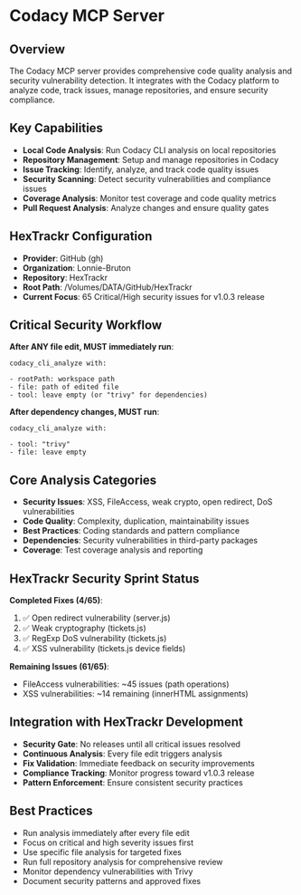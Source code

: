 # Codacy MCP Server

## Overview

The Codacy MCP server provides comprehensive code quality analysis and security vulnerability detection. It integrates with the Codacy platform to analyze code, track issues, manage repositories, and ensure security compliance.

## Key Capabilities

- **Local Code Analysis**: Run Codacy CLI analysis on local repositories
- **Repository Management**: Setup and manage repositories in Codacy
- **Issue Tracking**: Identify, analyze, and track code quality issues
- **Security Scanning**: Detect security vulnerabilities and compliance issues
- **Coverage Analysis**: Monitor test coverage and code quality metrics
- **Pull Request Analysis**: Analyze changes and ensure quality gates

## HexTrackr Configuration

- **Provider**: GitHub (gh)
- **Organization**: Lonnie-Bruton  
- **Repository**: HexTrackr
- **Root Path**: /Volumes/DATA/GitHub/HexTrackr
- **Current Focus**: 65 Critical/High security issues for v1.0.3 release

## Critical Security Workflow

**After ANY file edit, MUST immediately run**:

```
codacy_cli_analyze with:

- rootPath: workspace path
- file: path of edited file  
- tool: leave empty (or "trivy" for dependencies)

```

**After dependency changes, MUST run**:

```
codacy_cli_analyze with:

- tool: "trivy" 
- file: leave empty

```

## Core Analysis Categories

- **Security Issues**: XSS, FileAccess, weak crypto, open redirect, DoS vulnerabilities
- **Code Quality**: Complexity, duplication, maintainability issues
- **Best Practices**: Coding standards and pattern compliance
- **Dependencies**: Security vulnerabilities in third-party packages
- **Coverage**: Test coverage analysis and reporting

## HexTrackr Security Sprint Status

**Completed Fixes (4/65)**:

1. ✅ Open redirect vulnerability (server.js)
2. ✅ Weak cryptography (tickets.js)  
3. ✅ RegExp DoS vulnerability (tickets.js)
4. ✅ XSS vulnerability (tickets.js device fields)

**Remaining Issues (61/65)**:

- FileAccess vulnerabilities: ~45 issues (path operations)
- XSS vulnerabilities: ~14 remaining (innerHTML assignments)

## Integration with HexTrackr Development

- **Security Gate**: No releases until all critical issues resolved
- **Continuous Analysis**: Every file edit triggers analysis
- **Fix Validation**: Immediate feedback on security improvements
- **Compliance Tracking**: Monitor progress toward v1.0.3 release
- **Pattern Enforcement**: Ensure consistent security practices

## Best Practices

- Run analysis immediately after every file edit
- Focus on critical and high severity issues first
- Use specific file analysis for targeted fixes
- Run full repository analysis for comprehensive review
- Monitor dependency vulnerabilities with Trivy
- Document security patterns and approved fixes
